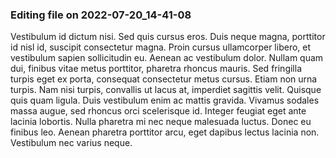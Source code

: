 

### Editing file on 2022-07-20_14-41-08

Vestibulum id dictum nisi. Sed quis cursus eros. Duis neque magna, porttitor id nisl id, suscipit consectetur magna. Proin cursus ullamcorper libero, et vestibulum sapien sollicitudin eu. Aenean ac vestibulum dolor. Nullam quam dui, finibus vitae metus porttitor, pharetra rhoncus mauris. Sed fringilla turpis eget ex porta, consequat consectetur metus cursus. Etiam non urna turpis.
Nam nisi turpis, convallis ut lacus at, imperdiet sagittis velit. Quisque quis quam ligula. Duis vestibulum enim ac mattis gravida. Vivamus sodales massa augue, sed rhoncus orci scelerisque id. Integer feugiat eget ante lacinia lobortis. Nulla pharetra mi nec neque malesuada luctus. Donec eu finibus leo. Aenean pharetra porttitor arcu, eget dapibus lectus lacinia non. Vestibulum nec varius neque.


